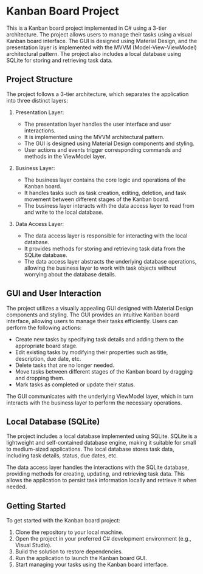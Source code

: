 # Kanban Board Project

This is a Kanban board project implemented in C# using a 3-tier architecture. The project allows users to manage their tasks using a visual Kanban board interface. The GUI is designed using Material Design, and the presentation layer is implemented with the MVVM (Model-View-ViewModel) architectural pattern. The project also includes a local database using SQLite for storing and retrieving task data.

## Project Structure

The project follows a 3-tier architecture, which separates the application into three distinct layers:

1. Presentation Layer:
   - The presentation layer handles the user interface and user interactions.
   - It is implemented using the MVVM architectural pattern.
   - The GUI is designed using Material Design components and styling.
   - User actions and events trigger corresponding commands and methods in the ViewModel layer.

2. Business Layer:
   - The business layer contains the core logic and operations of the Kanban board.
   - It handles tasks such as task creation, editing, deletion, and task movement between different stages of the Kanban board.
   - The business layer interacts with the data access layer to read from and write to the local database.

3. Data Access Layer:
   - The data access layer is responsible for interacting with the local database.
   - It provides methods for storing and retrieving task data from the SQLite database.
   - The data access layer abstracts the underlying database operations, allowing the business layer to work with task objects without worrying about the database details.

## GUI and User Interaction

The project utilizes a visually appealing GUI designed with Material Design components and styling. The GUI provides an intuitive Kanban board interface, allowing users to manage their tasks efficiently. Users can perform the following actions:

- Create new tasks by specifying task details and adding them to the appropriate board stage.
- Edit existing tasks by modifying their properties such as title, description, due date, etc.
- Delete tasks that are no longer needed.
- Move tasks between different stages of the Kanban board by dragging and dropping them.
- Mark tasks as completed or update their status.

The GUI communicates with the underlying ViewModel layer, which in turn interacts with the business layer to perform the necessary operations.

## Local Database (SQLite)

The project includes a local database implemented using SQLite. SQLite is a lightweight and self-contained database engine, making it suitable for small to medium-sized applications. The local database stores task data, including task details, status, due dates, etc.

The data access layer handles the interactions with the SQLite database, providing methods for creating, updating, and retrieving task data. This allows the application to persist task information locally and retrieve it when needed.

## Getting Started

To get started with the Kanban board project:

1. Clone the repository to your local machine.
2. Open the project in your preferred C# development environment (e.g., Visual Studio).
3. Build the solution to restore dependencies.
4. Run the application to launch the Kanban board GUI.
5. Start managing your tasks using the Kanban board interface.
